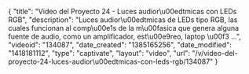 {
    "title": "Video del Proyecto 24 - Luces audior\u00edtmicas con LEDs RGB",
    "description": "Luces audior\u00edtmicas de LEDs tipo RGB, las cuales funcionan al comp\u00e1s de la m\u00fasica que genera alguna fuente de audio, como un amplificador, est\u00e9reo, laptop \u00f3 ...",
    "videoid": "134087",
    "date_created": "1385165256",
    "date_modified": "1418181112",
    "type": "captivate",
    "layout": "video",
    "url": "\/v\/video-del-proyecto-24-luces-audior\u00edtmicas-con-leds-rgb\/134087"
}